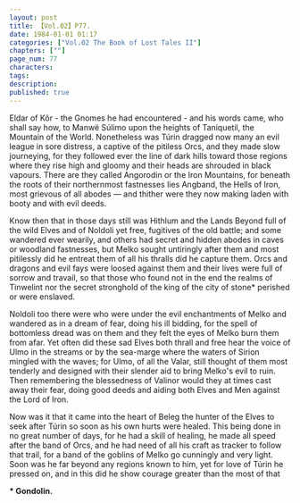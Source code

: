 ```yaml
---
layout: post
title: 【Vol.02】P77.
date: 1984-01-01 01:17
categories: ["Vol.02 The Book of Lost Tales II"]
chapters: [""]
page_num: 77
characters: 
tags: 
description: 
published: true
---
```


<p style="text-indent: 0;">
Eldar of Kôr - the Gnomes he had encountered - and his words came, who shall say how, to Manwë Súlimo upon the heights of Taniquetil, the Mountain of the World. Nonetheless was Túrin dragged now many an evil league in sore distress, a captive of the pitiless Orcs, and they made slow journeying, for they followed ever the line of dark hills toward those regions where they rise high and gloomy and their heads are shrouded in black vapours. There are they called Angorodin or the Iron Mountains, for beneath the roots of their northernmost fastnesses lies Angband, the Hells of Iron, most grievous of all abodes — and thither were they now making laden with booty and with evil deeds.
</p>

Know then that in those days still was Hithlum and the Lands Beyond full of the wild Elves and of Noldoli yet free, fugitives of the old battle; and some wandered ever wearily, and others had secret and hidden abodes in caves or woodland fastnesses, but Melko sought untiringly after them and most pitilessly did he entreat them of all his thralls did he capture them. Orcs and dragons and evil fays were loosed against them and their lives were full of sorrow and travail, so that those who found not in the end the realms of Tinwelint nor the secret stronghold of the king of the city of stone\* perished or were enslaved.

Noldoli too there were who were under the evil enchantments of Melko and wandered as in a dream of fear, doing his ill bidding, for the spell of bottomless dread was on them and they felt the eyes of Melko burn them from afar. Yet often did these sad Elves both thrall and free hear the voice of Ulmo in the streams or by the sea-marge where the waters of Sirion mingled with the waves; for Ulmo, of all the Valar, still thought of them most tenderly and designed with their slender aid to bring Melko's evil to ruin. Then remembering the blessedness of Valinor would they at times cast away their fear, doing good deeds and aiding both Elves and Men against the Lord of Iron.

Now was it that it came into the heart of Beleg the hunter of the Elves to seek after Túrin so soon as his own hurts were healed. This being done in no great number of days, for he had a skill of healing, he made all speed after the band of Orcs, and he had need of all his craft as tracker to follow that trail, for a band of the goblins of Melko go cunningly and very light. Soon was he far beyond any regions known to him, yet for love of Túrin he pressed on, and in this did he show courage greater than the most of that

<B>\* Gondolin.</B>

